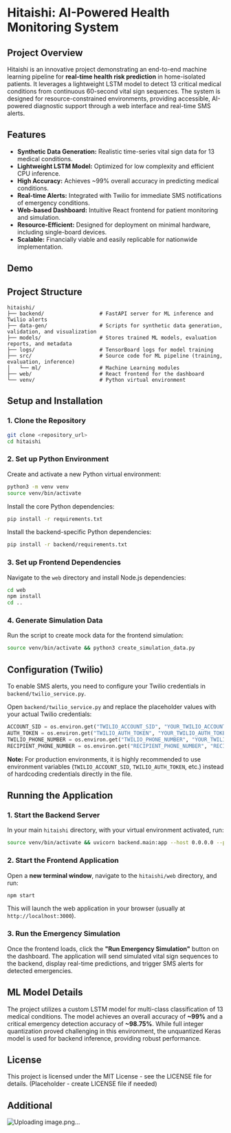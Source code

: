 # Hitaishi: AI-Powered Health Monitoring System

## Project Overview

Hitaishi is an innovative project demonstrating an end-to-end machine learning pipeline for **real-time health risk prediction** in home-isolated patients. It leverages a lightweight LSTM model to detect 13 critical medical conditions from continuous 60-second vital sign sequences. The system is designed for resource-constrained environments, providing accessible, AI-powered diagnostic support through a web interface and real-time SMS alerts.

## Features

*   **Synthetic Data Generation:** Realistic time-series vital sign data for 13 medical conditions.
*   **Lightweight LSTM Model:** Optimized for low complexity and efficient CPU inference.
*   **High Accuracy:** Achieves ~99% overall accuracy in predicting medical conditions.
*   **Real-time Alerts:** Integrated with Twilio for immediate SMS notifications of emergency conditions.
*   **Web-based Dashboard:** Intuitive React frontend for patient monitoring and simulation.
*   **Resource-Efficient:** Designed for deployment on minimal hardware, including single-board devices.
*   **Scalable:** Financially viable and easily replicable for nationwide implementation.

## Demo



## Project Structure

```
hitaishi/
├── backend/                  # FastAPI server for ML inference and Twilio alerts
├── data-gen/                 # Scripts for synthetic data generation, validation, and visualization
├── models/                   # Stores trained ML models, evaluation reports, and metadata
├── logs/                     # TensorBoard logs for model training
├── src/                      # Source code for ML pipeline (training, evaluation, inference)
│   └── ml/                   # Machine Learning modules
├── web/                      # React frontend for the dashboard
└── venv/                     # Python virtual environment
```

## Setup and Installation

### 1. Clone the Repository

```bash
git clone <repository_url>
cd hitaishi
```

### 2. Set up Python Environment

Create and activate a new Python virtual environment:

```bash
python3 -m venv venv
source venv/bin/activate
```

Install the core Python dependencies:

```bash
pip install -r requirements.txt
```

Install the backend-specific Python dependencies:

```bash
pip install -r backend/requirements.txt
```

### 3. Set up Frontend Dependencies

Navigate to the `web` directory and install Node.js dependencies:

```bash
cd web
npm install
cd ..
```

### 4. Generate Simulation Data

Run the script to create mock data for the frontend simulation:

```bash
source venv/bin/activate && python3 create_simulation_data.py
```

## Configuration (Twilio)

To enable SMS alerts, you need to configure your Twilio credentials in `backend/twilio_service.py`.

Open `backend/twilio_service.py` and replace the placeholder values with your actual Twilio credentials:

```python
ACCOUNT_SID = os.environ.get("TWILIO_ACCOUNT_SID", "YOUR_TWILIO_ACCOUNT_SID")
AUTH_TOKEN = os.environ.get("TWILIO_AUTH_TOKEN", "YOUR_TWILIO_AUTH_TOKEN")
TWILIO_PHONE_NUMBER = os.environ.get("TWILIO_PHONE_NUMBER", "YOUR_TWILIO_PHONE_NUMBER") # Must be a Twilio number you own
RECIPIENT_PHONE_NUMBER = os.environ.get("RECIPIENT_PHONE_NUMBER", "RECIPIENT_PHONE_NUMBER") # Number to receive alerts
```

**Note:** For production environments, it is highly recommended to use environment variables (`TWILIO_ACCOUNT_SID`, `TWILIO_AUTH_TOKEN`, etc.) instead of hardcoding credentials directly in the file.

## Running the Application

### 1. Start the Backend Server

In your main `hitaishi` directory, with your virtual environment activated, run:

```bash
source venv/bin/activate && uvicorn backend.main:app --host 0.0.0.0 --port 8000
```

### 2. Start the Frontend Application

Open a **new terminal window**, navigate to the `hitaishi/web` directory, and run:

```bash
npm start
```

This will launch the web application in your browser (usually at `http://localhost:3000`).

### 3. Run the Emergency Simulation

Once the frontend loads, click the **"Run Emergency Simulation"** button on the dashboard. The application will send simulated vital sign sequences to the backend, display real-time predictions, and trigger SMS alerts for detected emergencies.

## ML Model Details

The project utilizes a custom LSTM model for multi-class classification of 13 medical conditions. The model achieves an overall accuracy of **~99%** and a critical emergency detection accuracy of **~98.75%**. While full integer quantization proved challenging in this environment, the unquantized Keras model is used for backend inference, providing robust performance.

## License

This project is licensed under the MIT License - see the LICENSE file for details. (Placeholder - create LICENSE file if needed)

## Additional

![Uploading image.png…]()


